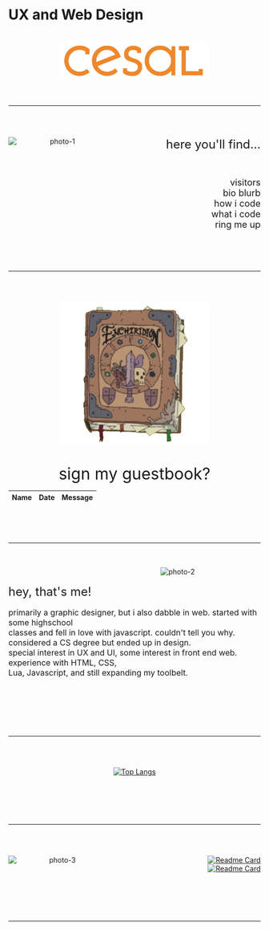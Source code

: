 # UX and Web Design

<div align="center">
<br>

  <img src="images/Full-Color-Logotype.png" alt="Logo" width="300">

<br>
<br>
<br>
<hr>
<br>
<br>

<img src="images/photo-1.png" alt="photo-1" width="200" align="left"></img>

<div align="right" style="text-align: right">
<font size="5">here you'll find...</font>
<br>
<br>
<br>
<br>
<font size="4">
visitors
<br>bio blurb
<br>how i code
<br>what i code
<br>ring me up
</font></div>

<br>
<br>
<br>
<br>
<hr>
<br>
<br>

<a href="https://github.com/tglass3/tglass3/issues/1"><img src="images/photo-5.png" alt="Enchiridion" width="300" ></a>
<br>
<br>
<br>
<font size="6">sign my guestbook?</font>
<br>
<!-- Guestbook -->
| Name | Date | Message |
|---|---|---|

<!-- /Guestbook -->
<!-- Still figuring this one out -->





<br>
<br>
<br>
<hr>
<br>
<br>

<div align="left" >
<img src="images/photo-2.png" alt="photo-2" width="200" align="right"></img>

<br>
<br>
<font size="5">hey, that's me!</font>
<br>
<br>
<font size="3">
primarily a graphic designer, but i also dabble in web. started with some highschool
<br>classes and fell in love with javascript. couldn't tell you why. considered a CS degree but ended up in design.
<br>
special interest in UX and UI, some interest in front end web. experience with HTML, CSS,
<br>Lua, Javascript, and still expanding my toolbelt.
</font></div>

<br>
<br>
<br>
<br>
<br>
<br>
<hr>
<br>
<br>

<div align="center">

[![Top Langs](https://github-readme-stats.vercel.app/api/top-langs/?username=tglass3&layout=donut)](https://github.com/tglass3/github-readme-stats)

</div>

<br>
<br>
<br>
<br>
<hr>
<br>
<br>

<img src="images/photo-3.png" alt="photo-3" width="200" align="left"></img>

<div align="right" >

[![Readme Card](https://github-readme-stats.vercel.app/api/pin/?username=tglass3&repo=diy-landing-page-starter)](https://github.com/tglass/github-readme-stats)
<br>
[![Readme Card](https://github-readme-stats.vercel.app/api/pin/?username=tglass3&repo=Puzzle-Game-Lock-Screen)](https://github.com/tglass/github-readme-stats)

</div>

<br>
<br>
<br>
<br>
<hr>
<br>
<br>



</div>